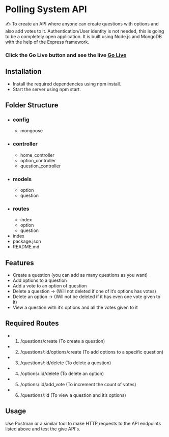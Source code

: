 # Polling System API

✍ To create an API where anyone can create questions with options and also add votes to it. Authentication/User identity is not needed, this is going to be a completely open application. It is built using Node.js and MongoDB with the help of the Express framework.

### Click the Go Live button and see the live  [Go Live](https://polling-system-api-8zyr.onrender.com/)

## Installation
- Install the required dependencies using npm install.
- Start the server using npm start.

## Folder Structure
- ### config
  - mongoose
- ### controller
  - home_controller
  - option_controller
  - question_controller
- ### models
  - option
  - question
- ### routes
  - index
  - option
  - question
- index
- package.json
- README.md 

## Features
- Create a question (you can add as many questions as you want)
- Add options to a question
- Add a vote to an option of question
- Delete a question → (Will not deleted if one of it’s options has votes)
- Delete an option → (Will not be deleted if it has even one vote given to it)
- View a question with it’s options and all the votes given to it

## Required Routes
- 1. /questions/create (To create a question)
- 2. /questions/:id/options/create (To add options to a specific question)
- 3. /questions/:id/delete (To delete a question)
- 4. /options/:id/delete (To delete an option)
- 5. /options/:id/add_vote (To increment the count of votes)
- 6. /questions/:id (To view a question and it’s options)

## Usage
Use Postman or a similar tool to make HTTP requests to the API endpoints listed above and test the give API's.
